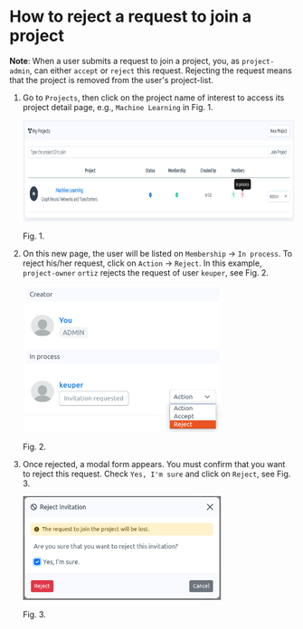 # How to reject a request to join a project

**Note**: When a user submits a request to join a project, you, as `project-admin`, can either `accept` or `reject` this request. Rejecting the request means that the project is removed from the user's project-list.

1.  Go to `Projects`, then click on the project name of interest to access its project detail page, e.g., `Machine Learning` in Fig. 1.
    
    <img src="images/project-request-accept-list-admin.png" alt="project-request-accept-list-admin.png" width="851" height="180" class="jop-noMdConv">
    
    Fig. 1.
    
2.  On this new page, the user will be listed on `Membership` -\> `In process`. To reject his/her request, click on `Action` -\> `Reject`. In this example, `project-owner` `ortiz` rejects the request of user `keuper`, see Fig. 2.
    
    <img src="images/project-admin-reject-detail.png" alt="project-admin-reject-detail.png" width="350" height="260" class="jop-noMdConv">
    
    Fig. 2.
    
3.  Once rejected, a modal form appears. You must confirm that you want to reject this request. Check `Yes, I'm sure` and click on `Reject`, see Fig. 3. 
    

    <img src="images/modal-form-reject-admin-detail.png" alt="modal-form-reject-admin-detail.png" width="350" height="184">
	
	Fig. 3.
